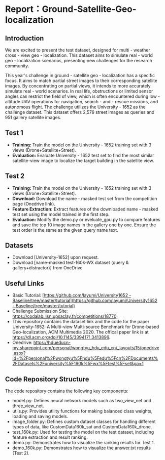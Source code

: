 # Report：Ground-Satellite-Geo-localization
## Introduction
We are excited to present the test dataset, designed for multi - weather cross - view geo - localization. This dataset aims to simulate real - world geo - localization scenarios, presenting new challenges for the research community.

This year's challenge in ground - satellite geo - localization has a specific focus. It aims to match partial street images to their corresponding satellite images. By concentrating on partial views, it intends to more accurately simulate real - world scenarios. In real life, obstructions or limited sensor angles can restrict the field of view, which is often encountered during low - altitude UAV operations for navigation, search - and - rescue missions, and autonomous flight.
The challenge utilizes the University - 1652 as the challenge dataset. This dataset offers 2,579 street images as queries and 951 gallery satellite images.

## Test 1
* **Training:** Train the model on the University - 1652 training set with 3 views (Drone+Satellite+Street).
* **Evaluation:** Evaluate University - 1652 test set to find the most similar satellite-view image to localize the target building in the satellite view.

## Test 2
* **Training:** Train the model on the University - 1652 training set with 3 views (Drone+Satellite+Street).  
* **Download:** Download the name - masked test set from the competition page (Onedrive link).  
* **Feature Extraction:** Extract features of the downloaded name - masked test set using the model trained in the first step.  
* **Evaluation:** Modify the demo.py or eveluate_gpu.py to compare features and save the top 10 image names in the gallery one by one. Ensure the test order is the same as the given query name text.  

## Datasets
* Download [University-1652] upon request.
* Download [name-masked test-160k-WX dataset (query & gallery+distractor)] from OneDrive

## Useful Links
* Basic Tutorial: [[https://github.com/layumi/University1652 - Baseline/tree/master/tutorial](https://github.com/layumi/University1652 - Baseline/tree/master/tutorial)](https://github.com/layumi/University1652-Baseline.git)
* Challenge Submission Site: https://codalab.lisn.upsaclay.fr/competitions/18770
* This repository contains the dataset link and the code for the paper University-1652: A Multi-view Multi-source Benchmark for Drone-based Geo-localization, ACM Multimedia 2020. The offical paper link is at https://dl.acm.org/doi/10.1145/3394171.3413896.
* Onedrive: https://hdueducn-my.sharepoint.com/personal/wongtyu_hdu_edu_cn/_layouts/15/onedrive.aspx?id=%2Fpersonal%2Fwongtyu%5Fhdu%5Fedu%5Fcn%2FDocuments%2FDatasets%2Funiversity%5F160k%5Fwx%5Ftest%5Fset&ga=1

## Code Repository Structure
The code repository contains the following key components:
* model.py: Defines neural network models such as two_view_net and three_view_net.  
* utils.py: Provides utility functions for making balanced class weights, loading and saving models.  
* image_folder.py: Defines custom dataset classes for handling different types of data, like CustomData160k_sat and CustomData160k_drone.  
* test_160k.py: Used for testing the model on the test dataset, including feature extraction and result ranking.  
* demo.py: Demonstrates how to visualize the ranking results for Test 1.  
* demo_160k.py: Demonstrates how to visualize the answer.txt results (Test 2).
